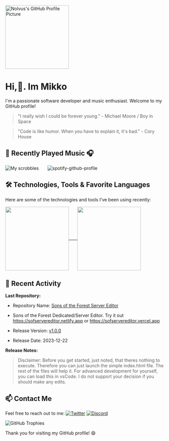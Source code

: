 <!--
**hellomikko/hellomikko** is a ✨ _special_ ✨ repository because its `README.md` (this file) appears on your GitHub profile.

Here are some ideas to get you started:

- 🔭 I’m currently working on ...
- 🌱 I’m currently learning ...
- 👯 I’m looking to collaborate on ...
- 🤔 I’m looking for help with ...
- 💬 Ask me about ...
- 📫 How to reach me: ...
- 😄 Pronouns: ...
- ⚡ Fun fact: ...
-->



<div align="left">
  <img src="https://i.imgur.com/C7oRBY2.png" alt="Nolvus's GitHub Profile Picture" width="200" />
</div>

# Hi,👋. Im Mikko

I'm a passionate software developer and music enthusiast. Welcome to my GitHub profile!
> "I really wish I could be forever young." - Michael Moore / Boy in Space

> "Code is like humor. When you have to explain it, it's bad." - Cory House

 <!--START_SECTION:activity-->
## 🎵 Recently Played Music 🎧
![My scrobbles](https://lastfm-recently-played.vercel.app/api?user=hellomikko&show_user=header&footer_style=normal_stats)     <!-- ![Spotify recently played](https://spotify-recently-played-readme.vercel.app/api?user=djmtechnik&unique=true) -->
![spotify-github-profile](https://spotify-github-profile.kittinanx.com/api/view?uid=djmtechnik&cover_image=true&theme=default&show_offline=true&background_color=121212&interchange=false)
 <!--END_SECTION:activity-->

## 🛠️ Technologies, Tools & Favorite Languages
Here are some of the technologies and tools I've been using recently:
<!--START_SECTION:technologies-->
<a href="https://github.com/hellomikko/github-readme-stats">
  <img height=200 align="center" src="https://github-readme-stats.vercel.app/api?username=hellomikko" />​     
</a>
<a href="https://github.com/nolvuscodes/convoychat">
  <img height=200 align="center" src="https://github-readme-stats.vercel.app/api/top-langs?username=hellomikko&layout=compact&langs_count=16&card_width=320" />
</a>

<!--END_SECTION:technologies-->


## 🌟 Recent Activity
<!--START_SECTION:activity-->
**Last Repository:**
- Repository Name: [Sons of the Forest Server Editor](https://github.com/hellomikko/SoFServerEditor)
- Sons of the Forest Dedicated/Server Editor. Try it out https://sofservereditor.netlify.app or https://sofservereditor.vercel.app

- Release Version: [v1.0.0](https://github.com/hellomikko/RSoFServerEditor/releases/tag/v1.0.0)
- Release Date: 2023-12-22

**Release Notes:** 
>Disclaimer: Before you get started, just noted, that theres nothing to execute. Therefore you can just launch the simple index.html file. The rest of the files will help it. For advanced development for yourself, you can load this in vsCode. I do not support your decision if you should make any edits.

## 📫 Contact Me
Feel free to reach out to me:
[![Twitter](https://img.shields.io/badge/Twitter-Follow-blue?style=flat&logo=twitter&logoColor=white&link=https://x.com/phaya_naga)](https://x.com/phaya_naga)
[![Discord](https://img.shields.io/badge/Discord-Message_Me-7289DA?style=flat&logo=discord&logoColor=white&link=https://discord.com/users/625796542456004639)](https://discord.com/users/625796542456004639)

![GitHub Trophies](https://github-profile-trophy.vercel.app/?username=hellomikko)


Thank you for visiting my GitHub profile! 😄
</div>














